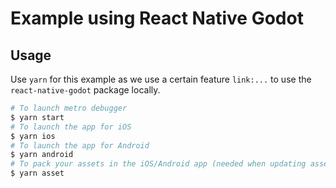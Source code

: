 # Example using React Native Godot

## Usage

Use `yarn` for this example as we use a certain feature `link:...` to use the `react-native-godot` package locally.

```sh
# To launch metro debugger
$ yarn start
# To launch the app for iOS
$ yarn ios
# To launch the app for Android
$ yarn android
# To pack your assets in the iOS/Android app (needed when updating assets)
$ yarn asset
```

